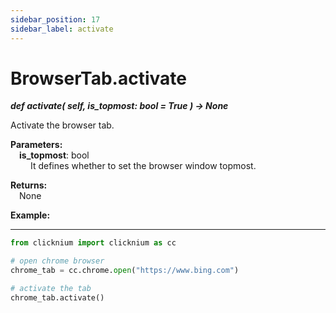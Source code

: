 ```yaml
---
sidebar_position: 17
sidebar_label: activate
---
```

# BrowserTab.activate

***def activate(
        self,
        is_topmost: bool = True
    ) -> None***  

Activate the browser tab.  

**Parameters:**  
    &emsp;**is_topmost**: bool    
        &emsp;&emsp; It defines whether to set the browser window topmost.  

**Returns:**  
    &emsp;None

**Example:**
***
```python
from clicknium import clicknium as cc

# open chrome browser
chrome_tab = cc.chrome.open("https://www.bing.com")

# activate the tab
chrome_tab.activate()
```